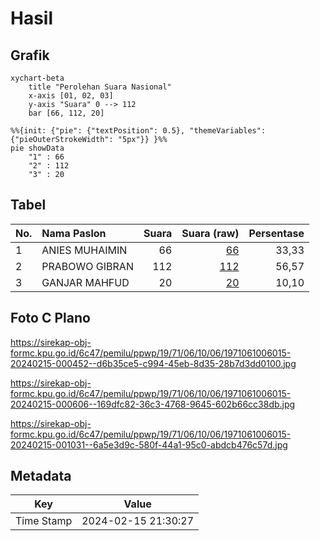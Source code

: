 # Hasil

## Grafik

```mermaid
xychart-beta
    title "Perolehan Suara Nasional"
    x-axis [01, 02, 03]
    y-axis "Suara" 0 --> 112
    bar [66, 112, 20]
```

```mermaid
%%{init: {"pie": {"textPosition": 0.5}, "themeVariables": {"pieOuterStrokeWidth": "5px"}} }%%
pie showData
    "1" : 66
    "2" : 112
    "3" : 20
```

## Tabel

| No. | Nama Paslon    | Suara | Suara (raw) | Persentase |
|:--- |:-------------- | -----:| -----------:| ----------:|
| 1   | ANIES MUHAIMIN | 66    | [66][p-1]   | 33,33      |
| 2   | PRABOWO GIBRAN | 112   | [112][p-2]  | 56,57      |
| 3   | GANJAR MAHFUD  | 20    | [20][p-3]   | 10,10      |


[p-1]: https://github.com/gigit-pemilu/pemilu-2024/blob/main/pilpres/hitung-suara/sub/19-kepulauan-bangka-belitung/sub/71-kota-pangkal-pinang/sub/06-gabek/sub/1006-jerambah-gantung/sub/015-tps/sub/paslon-1.txt
[p-2]: https://github.com/gigit-pemilu/pemilu-2024/blob/main/pilpres/hitung-suara/sub/19-kepulauan-bangka-belitung/sub/71-kota-pangkal-pinang/sub/06-gabek/sub/1006-jerambah-gantung/sub/015-tps/sub/paslon-2.txt
[p-3]: https://github.com/gigit-pemilu/pemilu-2024/blob/main/pilpres/hitung-suara/sub/19-kepulauan-bangka-belitung/sub/71-kota-pangkal-pinang/sub/06-gabek/sub/1006-jerambah-gantung/sub/015-tps/sub/paslon-3.txt

## Foto C Plano

https://sirekap-obj-formc.kpu.go.id/6c47/pemilu/ppwp/19/71/06/10/06/1971061006015-20240215-000452--d6b35ce5-c994-45eb-8d35-28b7d3dd0100.jpg

https://sirekap-obj-formc.kpu.go.id/6c47/pemilu/ppwp/19/71/06/10/06/1971061006015-20240215-000606--169dfc82-36c3-4768-9645-602b66cc38db.jpg

https://sirekap-obj-formc.kpu.go.id/6c47/pemilu/ppwp/19/71/06/10/06/1971061006015-20240215-001031--6a5e3d9c-580f-44a1-95c0-abdcb476c57d.jpg


## Metadata

| Key        | Value               |
| ---------- | ------------------- |
| Time Stamp | 2024-02-15 21:30:27 |



